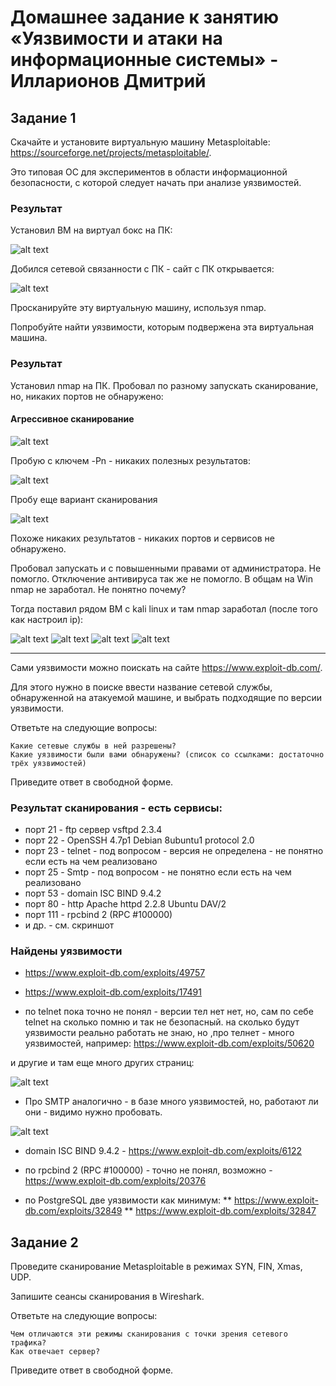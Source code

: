 # Домашнее задание к занятию «Уязвимости и атаки на информационные системы» - Илларионов Дмитрий

## Задание 1

Скачайте и установите виртуальную машину Metasploitable: https://sourceforge.net/projects/metasploitable/.

Это типовая ОС для экспериментов в области информационной безопасности, с которой следует начать при анализе уязвимостей.

### Результат

Установил ВМ на виртуал бокс на ПК:

![alt text](image.png)

Добился сетевой связанности с ПК - сайт с ПК открывается:

![alt text](image-1.png)


Просканируйте эту виртуальную машину, используя nmap.

Попробуйте найти уязвимости, которым подвержена эта виртуальная машина.

### Результат

Установил nmap на ПК. 
Пробовал по разному запускать сканирование, но, никаких портов не обнаружено:

#### Агрессивное сканирование

![alt text](image-2.png)

Пробую с ключем -Pn - никаких полезных результатов:

![alt text](image-3.png)

Пробу еще вариант сканирования 

![alt text](image-4.png)

Похоже никаких результатов - никаких портов и сервисов не обнаружено.

Пробовал запускать и с повышенными правами от администратора. Не помогло.
Отключение антивируса так же не помогло.
В общам на Win nmap не заработал. 
Не понятно почему?

Тогда поставил рядом ВМ с kali linux и там nmap заработал (после того как настроил ip):

![alt text](image-5.png)
![alt text](image-6.png)
![alt text](image-7.png)
![alt text](image-8.png)

---


Сами уязвимости можно поискать на сайте https://www.exploit-db.com/.

Для этого нужно в поиске ввести название сетевой службы, обнаруженной на атакуемой машине, и выбрать подходящие по версии уязвимости.

Ответьте на следующие вопросы:

    Какие сетевые службы в ней разрешены?
    Какие уязвимости были вами обнаружены? (список со ссылками: достаточно трёх уязвимостей)

Приведите ответ в свободной форме.

### Результат сканирования - есть сервисы:

* порт 21 - ftp сервер vsftpd 2.3.4
* порт 22 - OpenSSH 4.7p1 Debian 8ubuntu1 protocol 2.0
* порт 23 - telnet - под вопросом - версия не определена  - не понятно если есть на чем реализовано
* порт 25 - Smtp - под вопросом - не понятно если есть на чем реализовано
* порт 53 - domain ISC BIND 9.4.2
* порт 80 - http  Apache httpd 2.2.8 Ubuntu DAV/2
* порт 111 - rpcbind  2 (RPC #100000)
* и др. - см. скриншот


### Найдены уязвимости

* https://www.exploit-db.com/exploits/49757
* https://www.exploit-db.com/exploits/17491

* по telnet пока точно не понял - версии тел нет нет, но, сам по себе telnet на сколько помню и так не безопасный. на сколько будут уязвимости реально работать не знаю, но ,про телнет - много уязвимостей, например: https://www.exploit-db.com/exploits/50620 

и другие и там еще много других страниц:

![alt text](image-9.png)

* Про SMTP аналогично - в базе много уязвимостей, но, работают ли они - видимо нужно пробовать.

![alt text](image-10.png)

* domain ISC BIND 9.4.2 - https://www.exploit-db.com/exploits/6122 

* по rpcbind  2 (RPC #100000) - точно не понял, возможно - https://www.exploit-db.com/exploits/20376 
* по PostgreSQL две уязвимости как минимум:
** https://www.exploit-db.com/exploits/32849
** https://www.exploit-db.com/exploits/32847
 


## Задание 2

Проведите сканирование Metasploitable в режимах SYN, FIN, Xmas, UDP.

Запишите сеансы сканирования в Wireshark.

Ответьте на следующие вопросы:

    Чем отличаются эти режимы сканирования с точки зрения сетевого трафика?
    Как отвечает сервер?

Приведите ответ в свободной форме.